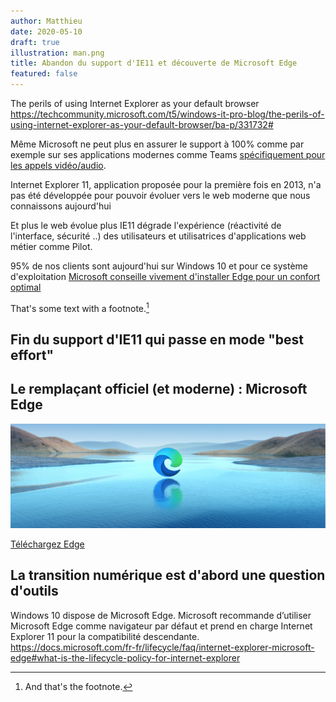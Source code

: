 ```yaml
---
author: Matthieu
date: 2020-05-10
draft: true
illustration: man.png
title: Abandon du support d'IE11 et découverte de Microsoft Edge
featured: false
---
```


The perils of using Internet Explorer as your default browser
https://techcommunity.microsoft.com/t5/windows-it-pro-blog/the-perils-of-using-internet-explorer-as-your-default-browser/ba-p/331732#

Même Microsoft ne peut plus en assurer le support à 100% comme par exemple sur ses applications modernes comme Teams <a href="https://docs.microsoft.com/fr-fr/microsoftteams/limits-specifications-teams#browsers">spécifiquement pour les appels vidéo/audio</a>.

Internet Explorer 11, application proposée pour la première fois en 2013, n'a pas été développée pour pouvoir évoluer vers le web moderne que nous connaissons aujourd'hui

Et plus le web évolue plus IE11 dégrade l'expérience (réactivité de l'interface, sécurité ..) des utilisateurs et utilisatrices d'applications web métier comme Pilot.

95% de nos clients sont aujourd'hui sur Windows 10 et pour ce système d'exploitation <a href="">Microsoft conseille vivement d'installer Edge pour un confort optimal</a>

That's some text with a footnote.[^1]

## Fin du support d'IE11 qui passe en mode "best effort"

## Le remplaçant officiel (et moderne) : Microsoft Edge

![fini](illustration.png)

<a href="https://www.microsoft.com/fr-fr/edge">Téléchargez Edge</a>

## La transition numérique est d'abord une question d'outils

Windows 10 dispose de Microsoft Edge. Microsoft recommande d’utiliser Microsoft Edge comme navigateur par défaut et prend en charge Internet Explorer 11 pour la compatibilité descendante.
https://docs.microsoft.com/fr-fr/lifecycle/faq/internet-explorer-microsoft-edge#what-is-the-lifecycle-policy-for-internet-explorer

[^1]: And that's the footnote.

